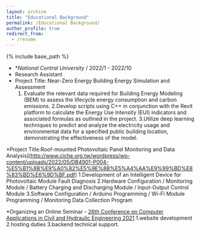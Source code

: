 ```yaml
---
layout: archive
title: "Educational Background"
permalink: /Educational Background/
author_profile: true
redirect_from:
  - /resume
---
```


{% include base_path %}
* **National Central University* / 2022/1 - 2022/10
* Research Assistant
* Project Title: Near-Zero Energy Building Energy Simulation and Assessment
  1.	Evaluate the relevant data required for Building Energy Modeling (BEM) to assess the lifecycle energy consumption and carbon emissions.
  2.Develop scripts using C++ in conjunction with the Revit platform to calculate the Energy Use Intensity (EUI) indicators and associated formulas as outlined in the project.
  3.Utilize deep learning techniques to predict and analyze the electricity usage and environmental data for a specified public building location, demonstrating the effectiveness of the model.
    
*Project Title:Roof-mounted Photovoltaic Panel Monitoring and Data Analysis](http://www.ciche.org.tw/wordpress/wp-content/uploads/2022/05/DB4901-P004-%E5%B1%8B%E9%A0%82%E5%9E%8B%E5%A4%AA%E9%99%BD%E8%83%BD%E6%9D%BF.pdf)
  1.Development of an Intelligent Device for Photovoltaic Module Fault Diagnosis
  2.Hardware Configuration / Monitoring Module / Battery Charging and Discharging Module / Input-Output Control Module
  3.Software Configuration / Arduino Programming / Wi-Fi Module Programming / Monitoring Data Collection Program

*Organizing an Online Seminar - [26th Conference on Computer Applications in Civil and Hydraulic Engineering 2021](https://sites.google.com/view/ccache2021/home)
  1.website development
  2.hosting duties
  3.backend technical support.
